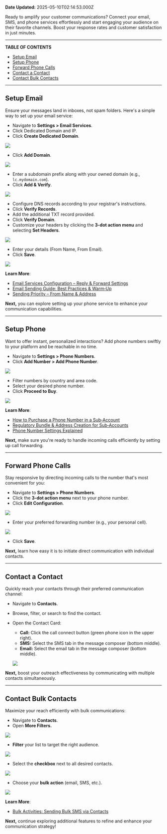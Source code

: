 **Date Updated:** 2025-05-10T02:14:53.000Z

Ready to amplify your customer communications? Connect your email, SMS, and phone services effortlessly and start engaging your audience on their favorite channels. Boost your response rates and customer satisfaction in just minutes.

---

**TABLE OF CONTENTS**

* [Setup Email](#Setup-Email)
* [Setup Phone](#Setup-Phone)
* [Forward Phone Calls](#Forward-Phone-Calls)
* [Contact a Contact](#Contact-a-Contact)
* [Contact Bulk Contacts](#Contact-Bulk-Contacts)

---

## **Setup Email**

  
Ensure your messages land in inboxes, not spam folders. Here's a simple way to set up your email service:

* Navigate to **Settings > Email Services**.
* Click Dedicated Domain and IP.
* Click **Create Dedicated Domain**.  
    
![](https://s3.amazonaws.com/cdn.freshdesk.com/data/helpdesk/attachments/production/155046408906/original/o0ZtQSb-tUfNvVyhOwbWVfS6qCDFUxGLDQ.png?1746814479)
* Click **Add Domain**.  
    
![](https://s3.amazonaws.com/cdn.freshdesk.com/data/helpdesk/attachments/production/155046408945/original/9yC93fL5d8YylvweuYz2j1nWHYMygFWUKQ.png?1746814537)
* Enter a subdomain prefix along with your owned domain (e.g., `lc.mydomain.com`).
* Click **Add & Verify**.  
    
![](https://s3.amazonaws.com/cdn.freshdesk.com/data/helpdesk/attachments/production/155046408977/original/5XIV2ZpVG1TdE6tuXesrwfCmVsou6Q_u4w.png?1746814593)
* Configure DNS records according to your registrar's instructions.
* Click **Verify Records**.
* Add the additional TXT record provided.
* Click **Verify Domain**.
* Customize your headers by clicking the **3-dot action menu** and selecting **Set Headers**.  
    
![](https://s3.amazonaws.com/cdn.freshdesk.com/data/helpdesk/attachments/production/155046411167/original/5rQQQvVcObWlMB7IbLv_Ntl4_I8r4v7etw.png?1746821158)
* Enter your details (From Name, From Email).
* Click **Save**.  
    
![](https://s3.amazonaws.com/cdn.freshdesk.com/data/helpdesk/attachments/production/155046411179/original/Pysi3BqqS9J01UsNQpEf5I9g0wqO8eTfqQ.png?1746821206)

**Learn More**:

* [Email Services Configuration – Reply & Forward Settings](https://help.gohighlevel.com/en/support/solutions/articles/48001155000)
* [Email Sending Guide: Best Practices & Warm‑Up](https://help.gohighlevel.com/en/support/solutions/articles/155000001021)  
[ ](https://help.gohighlevel.com/en/support/solutions/articles/155000001021)
* [Sending Priority – From Name & Address](https://help.gohighlevel.com/en/support/solutions/articles/48000979925)  
[ ](https://help.gohighlevel.com/en/support/solutions/articles/48000979925)

**Next,** you can explore setting up your phone service to enhance your communication capabilities.

---

## **Setup Phone**

  
Want to offer instant, personalized interactions? Add phone numbers swiftly to your platform and be reachable in no time.

* Navigate to **Settings > Phone Numbers**.
* Click **Add Number > Add Phone Number**.  
    
![](https://s3.amazonaws.com/cdn.freshdesk.com/data/helpdesk/attachments/production/155046411272/original/_OF0ZFZTeVjZ9lvUFwvAOYU23QjJaXeI-A.png?1746821636)
* Filter numbers by country and area code.
* Select your desired phone number.
* Click **Proceed to Buy**.  
    
![](https://s3.amazonaws.com/cdn.freshdesk.com/data/helpdesk/attachments/production/155046411291/original/GdIp6egjgQxlAjmIfa-1Owx-wJ7Pt5F0Ww.png?1746821713)

**Learn More**:

* [How to Purchase a Phone Number in a Sub‑Account ](https://help.gohighlevel.com/en/support/solutions/articles/155000003226)
* [Regulatory Bundle & Address Creation for Sub‑Accounts ](https://help.gohighlevel.com/en/support/solutions/articles/48001213216)
* [Phone Number Settings Explained ](https://help.gohighlevel.com/en/support/solutions/articles/48001229976)

**Next,** make sure you're ready to handle incoming calls efficiently by setting up call forwarding.

---

## **Forward Phone Calls**

  
Stay responsive by directing incoming calls to the number that's most convenient for you:

* Navigate to **Settings > Phone Numbers**.
* Click the **3-dot action menu** next to your phone number.
* Click **Edit Configuration**.  
    
    
![](https://s3.amazonaws.com/cdn.freshdesk.com/data/helpdesk/attachments/production/155046411532/original/8Nqlha3ct993pi0DQ5JfneNjUWlTWDmMBw.png?1746822483)
* Enter your preferred forwarding number (e.g., your personal cell).  
    
![](https://s3.amazonaws.com/cdn.freshdesk.com/data/helpdesk/attachments/production/155046411551/original/wJw3Suk68KRSPUcgK3Yhsf-5wRAQxa4eLA.png?1746822562)
* Click **Save**.

**Next,** learn how easy it is to initiate direct communication with individual contacts.

---

## **Contact a Contact**

  
Quickly reach your contacts through their preferred communication channel:

* Navigate to **Contacts**.
* Browse, filter, or search to find the contact.
* Open the Contact Card:  
   * **Call:** Click the call connect button (green phone icon in the upper right).  
   * **SMS:** Select the SMS tab in the message composer (bottom middle).  
   * **Email:** Select the email tab in the message composer (bottom middle).  
         
   ![](https://s3.amazonaws.com/cdn.freshdesk.com/data/helpdesk/attachments/production/155046411674/original/y37ZQD9k6tHW9c6ej3vO-R2fpJG-YyET8Q.png?1746822930)

**Next,** boost your outreach effectiveness by communicating with multiple contacts simultaneously.

---

## **Contact Bulk Contacts**

  
Maximize your reach efficiently with bulk communications:

* Navigate to **Contacts**.
* Open **More Filters.**  
    
![](https://s3.amazonaws.com/cdn.freshdesk.com/data/helpdesk/attachments/production/155046411691/original/AjSlYWTWfN1Lj1YubB-SMtAK-5wgdYEf_Q.png?1746823017)
* **Filter** your list to target the right audience.  
    
![](https://s3.amazonaws.com/cdn.freshdesk.com/data/helpdesk/attachments/production/155046411732/original/mGt6B81WWiwwxhH0VWUsII-BE7kaltmq0A.jpeg?1746823184)
* Select the **checkbox** next to all desired contacts.  
    
![](https://s3.amazonaws.com/cdn.freshdesk.com/data/helpdesk/attachments/production/155046411768/original/IiOKegfEPMRBfS0Oibq_39DRQO_HUbH8nw.png?1746823367)
* Choose your **bulk action** (email, SMS, etc.).  
    
![](https://s3.amazonaws.com/cdn.freshdesk.com/data/helpdesk/attachments/production/155046411780/original/iYt9qnrENWWkyrj_kmlotWUlqZCe1tzQ-w.png?1746823424)

**Learn More**:

* [Bulk Activities: Sending Bulk SMS via Contacts ](https://help.gohighlevel.com/en/support/solutions/articles/48001167703)

**Next,** continue exploring additional features to refine and enhance your communication strategy!